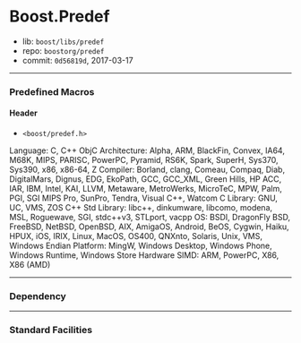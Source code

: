 # Boost.Predef

* lib: `boost/libs/predef`
* repo: `boostorg/predef`
* commit: `0d56819d`, 2017-03-17

------
### Predefined Macros

#### Header

* `<boost/predef.h>`

Language: C, C++ ObjC
Architecture: Alpha, ARM, BlackFin, Convex, IA64, M68K, MIPS, PARISC, PowerPC, Pyramid, RS6K, Spark, SuperH, Sys370, Sys390, x86, x86-64, Z
Compiler: Borland, clang, Comeau, Compaq, Diab, DigitalMars, Dignus, EDG, EkoPath, GCC, GCC\_XML, Green Hills, HP ACC, IAR, IBM, Intel, KAI, LLVM, Metaware, MetroWerks, MicroTeC, MPW, Palm, PGI, SGI MIPS Pro, SunPro, Tendra, Visual C++, Watcom
C Library: GNU, UC, VMS, ZOS
C++ Std Library: libc++, dinkumware, libcomo, modena, MSL, Roguewave, SGI, stdc++v3, STLport, vacpp
OS: BSDI, DragonFly BSD, FreeBSD, NetBSD, OpenBSD, AIX, AmigaOS, Android, BeOS, Cygwin, Haiku, HPUX, iOS, IRIX, Linux, MacOS, OS400, QNXnto, Solaris, Unix, VMS, Windows
Endian
Platform: MingW, Windows Desktop, Windows Phone, Windows Runtime, Windows Store
Hardware SIMD: ARM, PowerPC, X86, X86 (AMD)

------
### Dependency

------
### Standard Facilities
